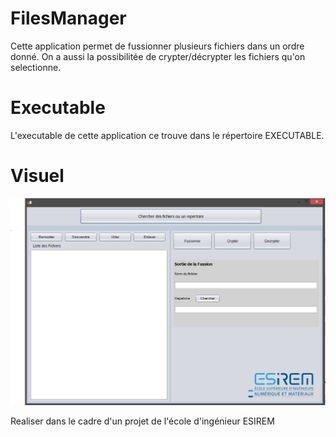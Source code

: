 # FilesManager
Cette application permet de fussionner plusieurs fichiers dans un ordre donné.
On a aussi la possibilitée de crypter/décrypter les fichiers qu'on selectionne.

# Executable
L'executable de cette application ce trouve dans le répertoire EXECUTABLE.

# Visuel
![alt text](https://github.com/WyderSevrin/FilesManager/blob/master/interface.JPG?raw=true)

Realiser dans le cadre d'un projet de l'école d'ingénieur ESIREM 
